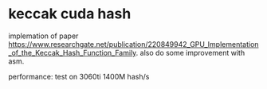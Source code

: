 # keccak cuda hash

implemation of paper https://www.researchgate.net/publication/220849942_GPU_Implementation_of_the_Keccak_Hash_Function_Family.
also do some improvement with asm.


performance: test on 3060ti         1400M hash/s